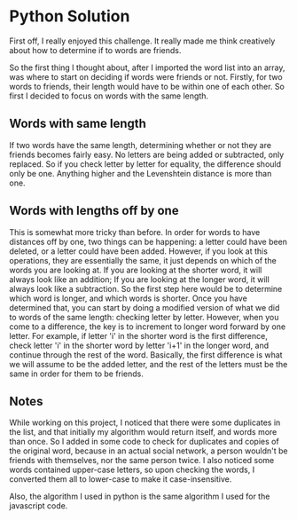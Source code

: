 # Python Solution

First off, I really enjoyed this challenge. It really made me think 
creatively about how to determine if to words are friends.

So the first thing I thought about, after I imported the word list 
into an array, was where to start on deciding if words were friends
or not. Firstly, for two words to friends, their length would have 
to be within one of each other. So first I decided to focus on 
words with the same length. 

## Words with same length
If two words have the same length, determining whether or not they 
are friends becomes fairly easy. No letters are being added or 
subtracted, only replaced. So if you check letter by letter for 
equality, the difference should only be one. Anything higher and 
the Levenshtein distance is more than one.

## Words with lengths off by one
This is somewhat more tricky than before. In order for words to have
distances off by one, two things can be happening: a letter could
have been deleted, or a letter could have been added. However, if you
look at this operations, they are essentially the same, it just depends
on which of the words you are looking at. If you are looking at the 
shorter word, it will always look like an addition; If you are looking 
at the longer word, it will always look like a subtraction. So the 
first step here would be to determine which word is longer, and which
words is shorter. Once you have determined that, you can start by doing 
a modified version of what we did to words of the same length: checking
letter by letter. However, when you come to a difference, the key is to
increment to longer word forward by one letter. For example, if letter 
'i' in the shorter word is the first difference, check letter 'i' in 
the shorter word by letter 'i+1' in the longer word, and continue 
through the rest of the word. Basically, the first difference is what we
will assume to be the added letter, and the rest of the letters must be 
the same in order for them to be friends.

## Notes
While working on this project, I noticed that there were some duplicates
in the list, and that initially my algorithm would return itself, and 
words more than once. So I added in some code to check for duplicates
and copies of the original word, because in an actual social network, 
a person wouldn't be friends with themselves, nor the same person twice.
I also noticed some words contained upper-case letters, so upon checking 
the words, I converted them all to lower-case to make it case-insensitive.

Also, the algorithm I used in python is the same algorithm I used for 
the javascript code.
